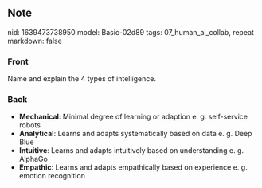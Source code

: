 ## Note
nid: 1639473738950
model: Basic-02d89
tags: 07_human_ai_collab, repeat
markdown: false

### Front
Name and explain the 4 types of intelligence.

### Back
<ul><li><b>Mechanical</b>: Minimal degree of learning or adaption e. g. self-service robots</li><li><b>Analytical</b>: Learns and adapts systematically based on data e. g. Deep Blue</li><li><b>Intuitive</b>: Learns and adapts intuitively based on understanding e. g. AlphaGo</li><li><b>Empathic</b>: Learns and adapts empathically based on experience e. g. emotion recognition</li></ul>
